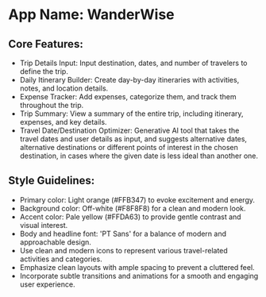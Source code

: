# **App Name**: WanderWise

## Core Features:

- Trip Details Input: Input destination, dates, and number of travelers to define the trip.
- Daily Itinerary Builder: Create day-by-day itineraries with activities, notes, and location details.
- Expense Tracker: Add expenses, categorize them, and track them throughout the trip.
- Trip Summary: View a summary of the entire trip, including itinerary, expenses, and key details.
- Travel Date/Destination Optimizer: Generative AI tool that takes the travel dates and user details as input, and suggests alternative dates, alternative destinations or different points of interest in the chosen destination, in cases where the given date is less ideal than another one.

## Style Guidelines:

- Primary color: Light orange (#FFB347) to evoke excitement and energy.
- Background color: Off-white (#F8F8F8) for a clean and modern look.
- Accent color: Pale yellow (#FFDA63) to provide gentle contrast and visual interest.
- Body and headline font: 'PT Sans' for a balance of modern and approachable design.
- Use clean and modern icons to represent various travel-related activities and categories.
- Emphasize clean layouts with ample spacing to prevent a cluttered feel.
- Incorporate subtle transitions and animations for a smooth and engaging user experience.